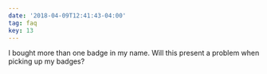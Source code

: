 ```yaml
---
date: '2018-04-09T12:41:43-04:00'
tag: faq
key: 13
---
```

I bought more than one badge in my name. Will this present a problem when picking up my badges?
